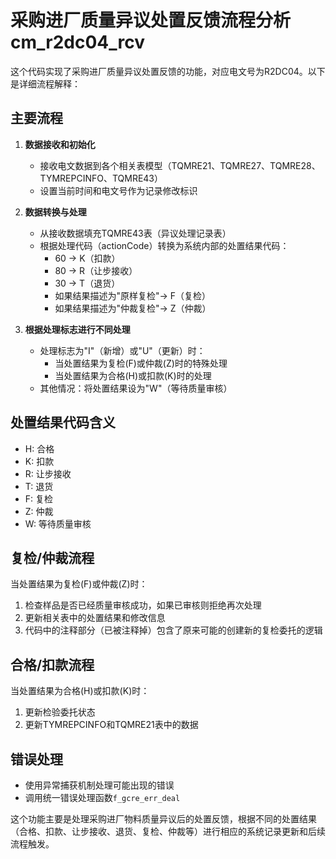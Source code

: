 # 采购进厂质量异议处置反馈流程分析 cm_r2dc04_rcv

这个代码实现了采购进厂质量异议处置反馈的功能，对应电文号为R2DC04。以下是详细流程解释：

## 主要流程

1. **数据接收和初始化**
   - 接收电文数据到各个相关表模型（TQMRE21、TQMRE27、TQMRE28、TYMREPCINFO、TQMRE43）
   - 设置当前时间和电文号作为记录修改标识

2. **数据转换与处理**
   - 从接收数据填充TQMRE43表（异议处理记录表）
   - 根据处理代码（actionCode）转换为系统内部的处置结果代码：
     - 60 → K（扣款）
     - 80 → R（让步接收）
     - 30 → T（退货）
     - 如果结果描述为"原样复检"→ F（复检）
     - 如果结果描述为"仲裁复检"→ Z（仲裁）

3. **根据处理标志进行不同处理**
   - 处理标志为"I"（新增）或"U"（更新）时：
     - 当处置结果为复检(F)或仲裁(Z)时的特殊处理
     - 当处置结果为合格(H)或扣款(K)时的处理
   - 其他情况：将处置结果设为"W"（等待质量审核）

## 处置结果代码含义

- H: 合格
- K: 扣款
- R: 让步接收
- T: 退货
- F: 复检
- Z: 仲裁
- W: 等待质量审核

## 复检/仲裁流程

当处置结果为复检(F)或仲裁(Z)时：

1. 检查样品是否已经质量审核成功，如果已审核则拒绝再次处理
2. 更新相关表中的处置结果和修改信息
3. 代码中的注释部分（已被注释掉）包含了原来可能的创建新的复检委托的逻辑

## 合格/扣款流程

当处置结果为合格(H)或扣款(K)时：

1. 更新检验委托状态
2. 更新TYMREPCINFO和TQMRE21表中的数据

## 错误处理

- 使用异常捕获机制处理可能出现的错误
- 调用统一错误处理函数`f_gcre_err_deal`

这个功能主要是处理采购进厂物料质量异议后的处置反馈，根据不同的处置结果（合格、扣款、让步接收、退货、复检、仲裁等）进行相应的系统记录更新和后续流程触发。

